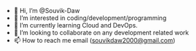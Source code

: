 - 👋 Hi, I’m @Souvik-Daw
- 👀 I’m interested in coding/development/programming
- 🌱 I’m currently learning Cloud and DevOps.
- 💞️ I’m looking to collaborate on any development related work
- 📫 How to reach me email (souvikdaw2000@gmail.com)
